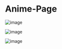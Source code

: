 ﻿# Anime-Page
 
![image](https://github.com/blertton/Anime-Page/assets/86237949/80d7e17f-8285-484b-8b6d-4e2d6cf824c4)

![image](https://github.com/blertton/Anime-Page/assets/86237949/ac9577e8-ae1e-4f19-96ea-6842a97e7a4f)

![image](https://github.com/blertton/Anime-Page/assets/86237949/3c8a8f7d-3dca-4f39-aaae-88317c5e7e6c)
